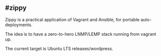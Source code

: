 #zippy
---
Zippy is a practical application of Vagrant and Ansible, for portable auto-deployments.

The idea is to have a zero-to-hero LNMP/LEMP stack running from vagrant up.

The current target is Ubuntu LTS releases/wordpress.
